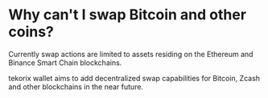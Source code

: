 # Why can't I swap Bitcoin and other coins?

Currently swap actions are limited to assets residing on the Ethereum and Binance Smart Chain blockchains.

tekorix wallet aims to add decentralized swap capabilities for Bitcoin, Zcash and other blockchains in the near future.